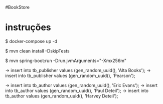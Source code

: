 #BookStore

# instruções

$ docker-compose up -d

$ mvn clean install -DskipTests

$ mvn spring-boot:run -Drun.jvmArguments="-Xmx256m"

-> insert into tb_publisher values (gen_random_uuid(), 'Alta Books');
-> insert into tb_publisher values (gen_random_uuid(), 'Pearson');

-> insert into tb_author values (gen_random_uuid(), 'Eric Evans');
-> insert into tb_author values (gen_random_uuid(), 'Paul Deteil');
-> insert into tb_author values (gen_random_uuid(), 'Harvey Deteil');
